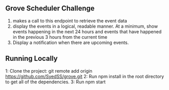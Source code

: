 

## Grove Scheduler Challenge
1. makes a call to this endpoint to retrieve the event data
2. display the events in a logical, readable manner. At a minimum, show events happening in the next 24 hours and     events that have happened in the previous 3 hours from the current time
3. Display a notification when there are upcoming events.

## Running Locally
1: Clone the project: git remote add origin https://github.com/SyedSS/grove.git
2: Run npm install in the root directory to get all of the dependencies.
3: Run npm start
